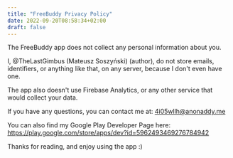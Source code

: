 ```yaml
---
title: "FreeBuddy Privacy Policy"
date: 2022-09-20T08:58:34+02:00
draft: false
---
```


The FreeBuddy app does not collect any personal information about you. 

I, @TheLastGimbus (Mateusz Soszyński) (author), do not store emails, identifiers, or anything like that, on any server, because I don't even have one.

The app also doesn't use Firebase Analytics, or any other service that would collect your data.

If you have any questions, you can contact me at: 4i05wllh@anonaddy.me 

You can also find my Google Play Developer Page here: https://play.google.com/store/apps/dev?id=5962493469276784942

Thanks for reading, and enjoy using the app :)
